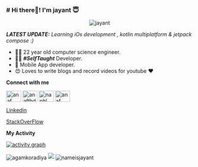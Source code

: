 
### # Hi there👋! I'm jayant 😇
<p align="center"> <img src="https://komarev.com/ghpvc/?username=nameisjayant" alt="jayant" /> </p>

_**LATEST UPDATE:**_ <i>Learning iOs development , kotlin multiplatform & jetpack compose :) </i>

- 👨‍🎓 22 year old computer science engineer.
- 👨‍💻 ***#SelfTaught*** Developer.
- 📱 Mobile App developer.
- 😍 Loves to write blogs and record videos for youtube ❤️

**Connect with me**
<p align="left">
          
<a href="https://www.youtube.com/channel/UCh-Fj7SM6f2QrF6Ans6pUqQ?view_as=subscriber" target="blank"><img align="center" src="https://raw.githubusercontent.com/rahuldkjain/github-profile-readme-generator/master/src/images/icons/Social/youtube.svg" alt="anaf naufalian" height="30" width="40" /></a>
<a href="https://twitter.com/nameisjayant" target="blank"><img align="center" src="https://raw.githubusercontent.com/rahuldkjain/github-profile-readme-generator/master/src/images/icons/Social/twitter.svg" alt="anafthdev_" height="30" width="40" /></a>
<a href="https://instagram.com/programming_simplified" target="blank"><img align="center" src="https://raw.githubusercontent.com/rahuldkjain/github-profile-readme-generator/master/src/images/icons/Social/instagram.svg" alt="naphl_" height="30" width="40" /></a>
          <a href="https://medium.com/@nameisjayant/" target="blank"><img align="center" src="https://raw.githubusercontent.com/rahuldkjain/github-profile-readme-generator/master/src/images/icons/Social/medium.svg" alt="anaf naufalian" height="30" width="40" /></a>

<a href="https://www.linkedin.com/in/jayant-kumar-262597171/"> Linkedin </a>

<a href="https://stackoverflow.com/users/9741578/jayantkumar"> StackOverFlow </a>

</p>



**My Activity**

[![activity graph](https://github-readme-activity-graphs.herokuapp.com/graph?username=nameisjayant&theme=github-light&hide_border=true)](https://github.com/nameisjayant/github-readme-activity-graph)


<img align="center" src="https://github-readme-stats.vercel.app/api/top-langs/?username=nameisjayant&layout=compact" alt="agamkoradiya" />

<img src="https://github-readme-stats.vercel.app/api?username=nameisjayant&&show_icons=true&title_color=ffffff&icon_color=bb2acf&text_color=daf7dc&bg_color=151515">

<img align="center" src="https://github-readme-stats.vercel.app/api/top-langs/?username=nameisjayant&theme=black-blue" alt="nameisjayant"/>


